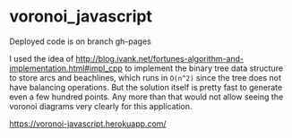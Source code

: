 # voronoi_javascript

Deployed code is on branch gh-pages

I used the idea of http://blog.ivank.net/fortunes-algorithm-and-implementation.html#impl_cpp to implement the binary tree data structure to store arcs and beachlines, which runs in `O(n^2)` since the tree does not have balancing operations. But the solution itself is pretty fast to generate even a few hundred points. Any more than that would not allow seeing the voronoi diagrams very clearly for this application.

https://voronoi-javascript.herokuapp.com/
